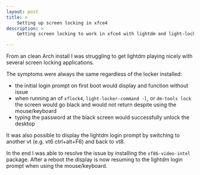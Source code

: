 ```yaml
---
layout: post
title: >
    Setting up screen locking in xfce4
description: >
    Getting screen locking to work in xfce4 with lightdm and light-locker

---
```


From an clean Arch install I was struggling to get lightdm playing nicely with
several screen locking applications.

The symptoms were always the same regardless of the locker installed:

- the initial login prompt on first boot would display and function without
  issue
- when running an of `xflock4`, `light-locker-command -l`, or `dm-tools lock`
  the screen would go black and would not return despite using the
  mouse/keyboard
- typing the password at the black screen would successfully unlock the desktop

It was also possible to display the lightdm login prompt by switching to another
vt (e.g. vt6 ctrl+alt+F6) and back to vt8.

In the end I was able to resolve the issue by installing the `xf86-video-intel`
package. After a reboot the display is now resuming to the lightdm login prompt
when using the mouse/keyboard.
